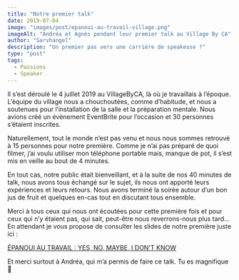 ```yaml
---
title: "Notre premier talk"
date: 2019-07-04
image: "images/post/epanoui-au-travail-village.png"
imageAlt: "Andréa et Agnès pendant leur premier talk au Village By CA"
author: "Sarvhangel"
description: "Un premier pas vers une carrière de speakeuse ?"
type: "post"
tags:
  - Passions
  - Speaker
---
```


Il s’est déroulé le 4 juillet 2019 au VillageByCA, là où je travaillais à l’époque. L’équipe du village nous a chouchoutées, comme d’habitude, et nous a soutenues pour l’installation de la salle et la préparation mentale. Nous avions créé un évènement EventBrite pour l’occasion et 30 personnes s’étaient inscrites.

Naturellement, tout le monde n’est pas venu et nous nous sommes retrouvé à 15 personnes pour notre première. Comme je n’ai pas préparé de quoi filmer, j’ai voulu utiliser mon téléphone portable mais, manque de pot, il s’est mis en veille au bout de 4 minutes.

En tout cas, notre public était bienveillant, et à la suite de nos 40 minutes de talk, nous avons tous échangé sur le sujet, ils nous ont apporté leurs expériences et leurs retours. Nous avons terminé la soirée autour d’un bon jus de fruit et quelques en-cas tout en discutant tous ensemble.

Merci à tous ceux qui nous ont écoutées pour cette première fois et pour ceux qui n’y étaient pas, qui sait, peut-être nous reverrons-nous plus tard… En attendant je vous propose de consulter les slides de notre première juste ici :

<div class="button">
	<a href="/images/post/epanoui-au-travail-slides.pdf" target="_blank">ÉPANOUI AU TRAVAIL : YES, NO, MAYBE, I DON'T KNOW</a>
</div>

Et merci surtout à Andréa, qui m’a permis de faire ce talk. Tu es magnifique 🙂
